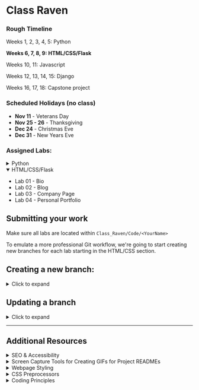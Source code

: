 # Class Raven

### Rough Timeline

Weeks 1, 2, 3, 4, 5: Python

**Weeks 6, 7, 8, 9: HTML/CSS/Flask**

Weeks 10, 11: Javascript

Weeks 12, 13, 14, 15: Django

Weeks 16, 17, 18: Capstone project

### Scheduled Holidays (no class)
- **Nov 11** - Veterans Day
- **Nov 25 - 26** - Thanksgiving
- **Dec 24** - Christmas Eve
- **Dec 31** - New Years Eve

### Assigned Labs:

<details>
  <summary>Python</summary>
  <ul>
    <li>Lab 02 - Make Change</li>
    <li>Lab 03 - Average Number</li>
    <li>Lab 05 - Palindrome Checker</li>
    <li>Lab 06 - Credit Card Number Validation</li>
    <li>Lab 07 - Peaks & Valleys</li>
    <li>Lab 08 - Pick 6</li>
    <li>Lab 09 - Blackjack</li>
    <li>Lab 10 - Dad Jokes</li>
    <li>Lab 11 - Rot 13</li>
    <li>Lab 13 - Count Words</li>
    <li>Lab 14 - ATM</li>
    <li>Lab 16 - Searching & Sorting</li>
    <li>Lab 17 - Contact List</li>
    <li>Lab 19 - Trivia API</li>
    <li>Lab 20 - Adventure (mob)</li>
    <li>Mini-Capstone</li>
    <summary>Optional:</summary>
    <ul>
      <li>Stack and Linked List</li>
      <li>15 - Rain Data</li>
      <li>
      Create a Binary Search Tree
        <ul>
            <li>Add elements</li>
            <li>Search</li>
            <li>Delete elements</li>
        </ul>
      </li>
    </ul>
  </ul>
</details>

<details open>
  <summary>HTML/CSS/Flask</summary>
  <ul>
    <li>Lab 01 - Bio</li>
    <li>Lab 02 - Blog</li>
    <li>Lab 03 - Company Page</li>
    <li>Lab 04 - Personal Portfolio</li>
  </ul>
</details>

## Submitting your work

Make sure all labs are located within `Class_Raven/Code/<YourName>`

To emulate a more professional Git workflow, we're going to start creating new branches for each lab starting in the HTML/CSS section.
<h2>Creating a new branch:</h2>
<details>
<summary>Click to expand</summary>



- `git branch` to check that you're on the master branch

- `git status` to check if your local master branch is up to date with origin/master on Github.
  
- `git pull` if needed to pull any recent changes to your local repository

- Create a new branch and switch to it.
  - Option 1:
    - `git branch <YOUR_NAME-SECTION-LAB_NUMBER>`
    - `git checkout <YOUR_NAME-SECTION-LAB_NUMBER>`
  
  - Option 2:
  
    The `-b` flag can be used after the `checkout` command to combine these two steps:

    `git checkout -b <YOUR_NAME-SECTION-LAB_NUMBER>`
  
  **e.g.** My branch for the **"Lab 01 - Bio"** in the **HTML/CSS** section would be named: `keegan-htmlcss-lab01`. The name can vary a bit from this example, but please keep the chosen formatting consistent from one lab to another.

- `git add <FILENAME>` to add a specific file or `git add .` to add everything in the current dicrectory
  
- `git commit -m "your commit message"` to commit your work

- Before pushing your new branch, be sure to check the master branch for any updates. Anything changes that were merged into the master branch while you were working on your branch will need to be pulled and merged into your branch.

- A remote branch will need to be created for each new local branch. Git will usually display the proper command to do this when a new branch is pushed for the first time.

  The command is:

  `git push --set-upstream origin <BRANCH_NAME>`

  **OR**

  `git push -u origin <BRANCH_NAME>`
  
  <details>
    <summary>Screenshot</summary>
    <img src="screenshots/set_upstream_message.png" width=800>
  </details>

- After successfully pushing your new branch to Github, you should see the option to create a Pull Request for your branch on the main repo page.

  <details>
    <summary>Screenshot</summary>
    <img src="screenshots/pull_request_button.png" width=800>
  </details>

- If you don't see that message, you'll have to navigate to your new remote branch
  <details>
    <summary>Screenshot</summary>
    <img src="screenshots/switch_branch.gif" width=800>
  </details>

- Once you've navigated to your individual branch, you'll find the option to create a Pull Request in the "Contribute" dropdown.
  <details>
    <summary>Screenshot</summary>
    <img src="screenshots/open_pull_request_alternative.gif" width=800>
  </details>

- Click the "Open Pull Request" button. Add a comment to your Pull Request like "Submitting Lab 00" and click "Create Pull request"
  <details>
    <summary>Screenshot</summary>
    <img src="screenshots/create_pull_request.png" width=800>
  </details>
</details>

## Updating a branch
<details>
<summary>Click to expand</summary>
After a Pull Request is submitted, the code on that branch will be checked. Necessary corrections or adjustments will be posted as comments on the Pull Request on Github.

Corrections will be made only to that particular branch.

- `git checkout master` to switch to the master branch

- `git pull` to add the changes from the master branch into your branch.

- `git checkout <YOUR_NAME-SECTION-LAB_NUMBER>`

- `git merge master` to pull any updates from the master branch into your branch

- Add and commit updated files.

- `git push` to push your changes up to the remote repository on GitHub

- Only one Pull Request is allowed per branch. A message will be added to the current Pull Request for the new commits.

- Once a lab is complete, its branch will be merged into master.
</details>

---




## Additional Resources

<details>
  <summary>SEO & Accessibility</summary>
  <p><b>SEO</b></p>
  <ul>
    <li><a href="https://developers.google.com/search/docs/beginner/get-started?hl=en%2F">Get Started with SEO</a></li>
    <li><a href="https://moz.com/beginners-guide-to-seo">Beginner's Guide to SEO</a></li>
  </ul>
  <p><b>Accessibility</b></p>
  <ul>
    <li><a href="https://www.w3.org/TR/html-aria/#rules-wd">ARIA in HTML - W3C</a></li>
    <li><a href="https://developer.mozilla.org/en-US/docs/Web/Accessibility/ARIA">ARIA - MDN Web Docs</a></li>
  </ul>
</details>

<details>
  <summary>Screen Capture Tools for Creating GIFs for Project READMEs</summary>
  <ul>
    <li>
      Windows - <a href="https://www.screentogif.com">Screen to GIF</a>
    </li>
    <li>
      MacOS - <a href="https://apps.apple.com/us/app/giphy-capture-the-gif-maker/id668208984?mt=12">GIPHY</a>
    </li>
    <li>
      Linux - <a href="https://github.com/phw/peek">Peek</a>
    </li>
  </ul>
</details>


<details>
  <summary>Webpage Styling</summary>

  <p><b>Flexbox Games</b></p>
  <ul>
    <li><a href="https://flexboxfroggy.com/">Flexbox Froggy</a></li>
    <li><a href="https://mastery.games/flexboxzombies/">Flexbox Zombies</a></li>
  </ul>

  <p><b>Color Schemes</b></p>
  <ul>
    <li><a href="https://coolors.co">Coolors</a></li>
    <li><a href="https://color.adobe.com/create/color-wheel">Adobe Color Wheel</a></li>
  </ul>

  <p><b>Design Principles</b></p>
  <ul>
    <li><a href="https://www.reddit.com/r/Indiewebdev/comments/lakhft/18_tips_to_make_websites_look_better_and_a/">18 Tips to Make Websites Look Better</a></li>
    <li><a href="https://www.canva.com/learn/20-web-design-principles-follow/">20 Web Design Principles</a></li>
    <li><a href="https://blog.tubikstudio.com/anatomy-of-web-page/">Anatomy of a Webpage</a></li>
    <li><a href="https://blog.devgenius.io/what-are-html-semantic-tags-and-why-should-you-care-a0403972a217">What are Semantic HTML Tags and Why You Should Care</a></li>
    <li><a href="https://kinsta.com/blog/html-best-practices/">HTML Best Practices</a></li>
  </ul>
</details>
  
<details>
  <summary>CSS Preprocessors</summary>
  <ul>
    <li><a href="https://youtu.be/RhX2rb10AC4">Intro to & Bootstrap Theming with Sass</a> & <a href="https://github.com/keegangood/sass_talk">Repository</a></li>
  </ul>
</details>

<details>
  <summary>Coding Principles</summary>
  <ul>
    <li><a href="https://x-team.com/blog/principles-clean-code/">Principles of Clean Code</a></li>
  </ul>
</details>
  

